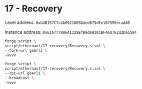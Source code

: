 # 17 - Recovery

Level address: `0xb4B157C7c4b0921065Dded675dFe10759EecaA6D`

Instance address: `0x61A777886A1328EfB9d69301BFA6d762d2Da5584`

```sh
forge script \
script/ethernaut/17-recovery/Recovery.s.sol \
--fork-url goerli \
-vvvv
```

```sh
forge script \
script/ethernaut/17-recovery/Recovery.s.sol \
--rpc-url goerli \
--broadcast \
-vvvv
```
